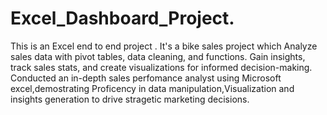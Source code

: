# Excel_Dashboard_Project.
This is an Excel end to end project .
It's a bike sales project which Analyze sales data with pivot tables, data cleaning, and functions. Gain insights, track sales stats, and create visualizations for informed decision-making.
Conducted an in-depth sales perfomance analyst using Microsoft excel,demostrating Proficency in data manipulation,Visualization and insights generation to drive stragetic marketing decisions.

